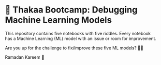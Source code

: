 # 🔧 Thakaa Bootcamp: Debugging Machine Learning Models
This repository contains five notebooks with five riddles. Every notebook has a Machine Learning (ML) model with an issue or room for improvement. 

Are you up for the challenge to fix/improve these five ML models? 🧞‍♂️

Ramadan Kareem 🌙
